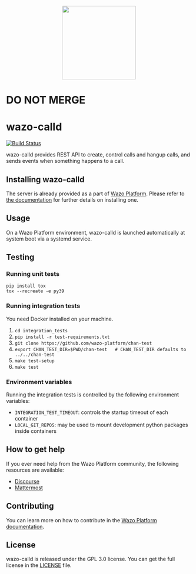 <p align="center"><img src="https://github.com/wazo-platform/wazo-platform.org/raw/master/static/images/logo.png" height="200"></p>

# DO NOT MERGE
# wazo-calld

[![Build Status](https://jenkins.wazo.community/buildStatus/icon?job=wazo-calld)](https://jenkins.wazo.community/job/wazo-calld)

wazo-calld provides REST API to create, control calls and hangup calls, and sends events when something happens to a call.

## Installing wazo-calld

The server is already provided as a part of [Wazo Platform](https://wazo-platform.org/uc-doc/).
Please refer to [the documentation](https://wazo-platform.org/uc-doc/installation/installsystem) for
further details on installing one.

## Usage

On a Wazo Platform environment, wazo-calld is launched automatically at system boot via a systemd service.

## Testing

### Running unit tests

```
pip install tox
tox --recreate -e py39
```

### Running integration tests

You need Docker installed on your machine.

1. ```cd integration_tests```
2. ```pip install -r test-requirements.txt```
3. ```git clone https://github.com/wazo-platform/chan-test```
4. ```export CHAN_TEST_DIR=$PWD/chan-test   # CHAN_TEST_DIR defaults to ../../chan-test```
5. ```make test-setup```
6. ```make test```

### Environment variables

Running the integration tests is controlled by the following environment variables:

* `INTEGRATION_TEST_TIMEOUT`: controls the startup timeout of each container
* `LOCAL_GIT_REPOS`: may be used to mount development python packages inside containers

## How to get help

If you ever need help from the Wazo Platform community, the following resources are available:

* [Discourse](https://wazo-platform.discourse.group/)
* [Mattermost](https://mm.wazo.community)

## Contributing

You can learn more on how to contribute in the [Wazo Platform documentation](https://wazo-platform.org/contribute/code).

## License

wazo-calld is released under the GPL 3.0 license. You can get the full license in the [LICENSE](LICENSE) file.
